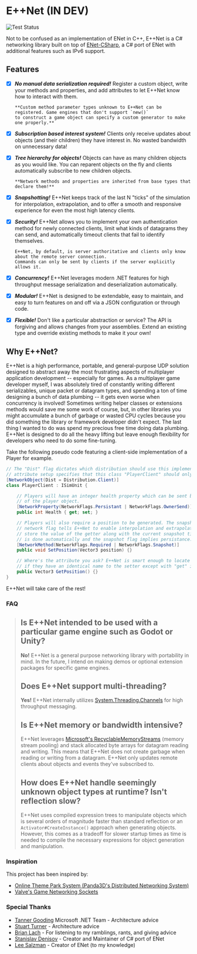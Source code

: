 # E++Net (**IN DEV**)
![Test Status](https://github.com/xMakerx/EppNet/actions/workflows/dotnet.yml/badge.svg)

Not to be confused as an implementation of ENet in C++, E++Net is a C# networking library built on top
of [ENet-CSharp](https://github.com/nxrighthere/ENet-CSharp/), a C# port of ENet with additional features
such as IPv6 support. 

## Features
- [x] _**No manual data serialization required!**_ Register a custom object, write your methods and properties, and add attributes to let E++Net know how to interact with them.

      **Custom method parameter types unknown to E++Net can be registered. Game engines that don't support `new()`
      to construct a game object can specify a custom generator to make one properly.**
- [X] _**Subscription based interest system!**_ Clients only receive updates about objects (and their children) they have interest in. No wasted bandwidth on unnecessary data!
- [X] _**Tree hierarchy for objects!**_ Objects can have as many children objects as you would like. You can reparent objects on the fly and clients automatically subscribe to new children objects.
      
      **Network methods and properties are inherited from base types that declare them!**
- [X] _**Snapshotting!**_ E++Net keeps track of the last N "ticks" of the simulation for interpolation, extrapolation, and to offer a smooth and responsive experience for even the most high latency clients.
- [X] _**Security!**_ E++Net allows you to implement your own authentication method for newly connected clients, limit what kinds of datagrams they can send, and automatically timeout clients that fail to identify themselves.

      E++Net, by default, is server authoritative and clients only know about the remote server connection.
      Commands can only be sent by clients if the server explicitly allows it.
- [X] _**Concurrency!**_ E++Net leverages modern .NET features for high throughput message serialization and deserialization automatically.
- [X] _**Modular!**_ E++Net is designed to be extendable, easy to maintain, and easy to turn features on and off via a JSON configuration or through code.
- [X] _**Flexible!**_ Don't like a particular abstraction or service? The API is forgiving and allows changes from your assemblies. Extend an existing type and override existing methods to make it your own!

## Why E++Net?
E++Net is a high performance, portable, and general-purpose UDP solution designed to abstract away the most frustrating aspects of multiplayer application development -- especially for games. As a multiplayer game
developer myself, I was absolutely tired of constantly writing different serializables, unique packet or datagram types, and spending a ton of time designing a bunch of data plumbing -- it gets even worse when concurrency
is involved! Sometimes writing helper classes or extensions methods would save me some work of course, but, in other libraries you might accumulate a bunch of garbage or wasted CPU cycles because you did something the library or framework
developer didn't expect. The last thing I wanted to do was spend my precious free time doing data plumbing. E++Net is designed to do all the heavy lifting but leave enough flexibility for developers who need to do some fine-tuning.

Take the following pseudo code featuring a client-side implementation of a Player for example.
```csharp
// The "Dist" flag dictates which distribution should use this implementation. The following
// attribute setup specifies that this class "PlayerClient" should only be used on clients.
[NetworkObject(Dist = Distribution.Client)]
class PlayerClient : ISimUnit {

    // Players will have an integer health property which can be sent by the owner
    // of the player object.
    [NetworkProperty(NetworkFlags.Persistant | NetworkFlags.OwnerSend)]
    public int Health { get; set; }

    // Players will also require a position to be generated. The snapshot
    // network flag tells E++Net to enable interpolation and extrapolation, and
    // store the value of the getter along with the current snapshot time. Synchronization
    // is done automatically and the snapshot flag implies persistance. 
    [NetworkMethod(NetworkFlags.Required | NetworkFlags.Snapshot)]
    public void SetPosition(Vector3 position) {}

    // Where's the attribute you ask? E++Net is smart enough to locate getter methods
    // if they have an identical name to the setter except with "get" instead of "set".
    public Vector3 GetPosition() {}
}
```
E++Net will take care of the rest!

### FAQ

> ## Is E++Net intended to be used with a particular game engine such as Godot or Unity?
> **No!** E++Net is a general purpose networking library with portability in mind. In the future, I intend on making demos or optional extension packages for specific game engines.
>
> ## Does E++Net support multi-threading?
> **Yes!** E++Net internally utilizes [System.Threading.Channels](https://learn.microsoft.com/en-us/dotnet/core/extensions/channels) for high throughput messaging.
>
> ## Is E++Net memory or bandwidth intensive?
> E++Net leverages [Microsoft's RecyclableMemoryStreams](https://github.com/microsoft/Microsoft.IO.RecyclableMemoryStream) (memory stream pooling) and stack allocated byte arrays for datagram reading and writing.
> This means that E++Net does not create garbage when reading or writing from a datagram. E++Net only updates remote clients about objects and events they've subscribed to.
>
> ## How does E++Net handle seemingly unknown object types at runtime? Isn't reflection slow?
> E++Net uses compiled expression trees to manipulate objects which is several orders of magnitude faster than standard reflection or an `Activator#CreateInstance()` approach when generating objects. However,
> this comes as a tradeoff for slower startup times as time is needed to compile the necessary expressions for object generation and manipulation.


### Inspiration

This project has been inspired by:
- [Online Theme Park System (Panda3D's Distributed Networking System)](https://docs.panda3d.org/1.10/python/programming/networking/distributed/index)
- [Valve's Game Networking Sockets](https://github.com/ValveSoftware/GameNetworkingSockets)

### Special Thanks
- [Tanner Gooding](https://github.com/tannergooding) Microsoft .NET Team - Architecture advice
- [Stuart Turner](https://github.com/viceroypenguin) - Architecture advice
- [Brian Lach](https://github.com/lachbr) - For listening to my ramblings, rants, and giving advice
- [Stanislav Denisov](https://github.com/nxrighthere/) - Creator and Maintainer of C# port of ENet
- [Lee Salzman](https://github.com/lsalzman) - Creator of ENet (to my knowledge)
